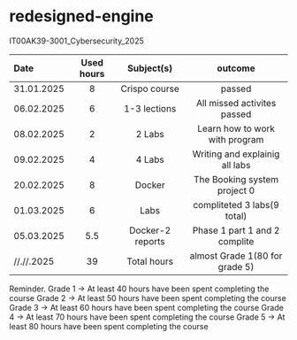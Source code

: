 # redesigned-engine
IT00AK39-3001_Cybersecurity_2025


| Date  | Used hours | Subject(s) |  outcome |
| :---         |     :---:      |     :---:      |     :---:      |
| 31.01.2025 | 8   | Crispo course     | passed                         |
| 06.02.2025 | 6   | 1-3 lections      | All missed activites passed    |
| 08.02.2025 | 2   | 2 Labs            | Learn how to work with program |
| 09.02.2025 | 4   | 4 Labs            | Writing and explainig all labs |
| 20.02.2025 | 8   | Docker            | The Booking system project 0   |
| 01.03.2025 | 6   | Labs              | compliteted 3 labs(9  total)   |
| 05.03.2025 | 5.5 | Docker-2 reports  | Phase 1 part 1 and 2 complite  |
| //.//.2025 | 39  | Total hours       | almost Grade 1(80 for grade 5) |

Reminder. 
Grade 1 → At least 40 hours have been spent completing the course
Grade 2 → At least 50 hours have been spent completing the course
Grade 3 → At least 60 hours have been spent completing the course
Grade 4 → At least 70 hours have been spent completing the course
Grade 5 → At least 80 hours have been spent completing the course
